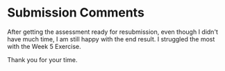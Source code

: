 # Submission Comments

After getting the assessment ready for resubmission, even though I didn't have much time, I am still happy with the end result.
I struggled the most with the Week 5 Exercise.

Thank you for your time.
